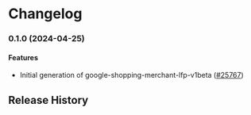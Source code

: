 # Changelog

### 0.1.0 (2024-04-25)

#### Features

* Initial generation of google-shopping-merchant-lfp-v1beta ([#25767](https://github.com/googleapis/google-cloud-ruby/issues/25767)) 

## Release History
